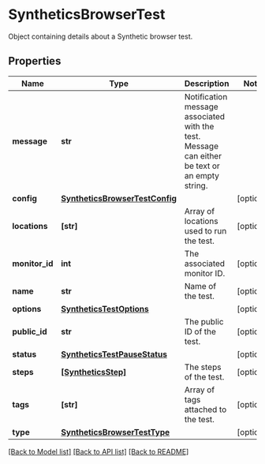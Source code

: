 # SyntheticsBrowserTest

Object containing details about a Synthetic browser test.
## Properties
Name | Type | Description | Notes
------------ | ------------- | ------------- | -------------
**message** | **str** | Notification message associated with the test. Message can either be text or an empty string. | 
**config** | [**SyntheticsBrowserTestConfig**](SyntheticsBrowserTestConfig.md) |  | [optional] 
**locations** | **[str]** | Array of locations used to run the test. | [optional] 
**monitor_id** | **int** | The associated monitor ID. | [optional] 
**name** | **str** | Name of the test. | [optional] 
**options** | [**SyntheticsTestOptions**](SyntheticsTestOptions.md) |  | [optional] 
**public_id** | **str** | The public ID of the test. | [optional] 
**status** | [**SyntheticsTestPauseStatus**](SyntheticsTestPauseStatus.md) |  | [optional] 
**steps** | [**[SyntheticsStep]**](SyntheticsStep.md) | The steps of the test. | [optional] 
**tags** | **[str]** | Array of tags attached to the test. | [optional] 
**type** | [**SyntheticsBrowserTestType**](SyntheticsBrowserTestType.md) |  | [optional] 

[[Back to Model list]](README.md#documentation-for-models) [[Back to API list]](README.md#documentation-for-api-endpoints) [[Back to README]](README.md)


